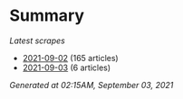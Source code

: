 # Summary
*Latest scrapes*
* [2021-09-02](https://github.com/nuuuwan/news_lk/blob/data/news_lk.2021-09-02.json) (165 articles)
* [2021-09-03](https://github.com/nuuuwan/news_lk/blob/data/news_lk.2021-09-03.json) (6 articles)

*Generated at 02:15AM, September 03, 2021*